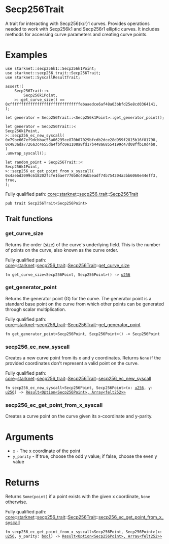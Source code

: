 # Secp256Trait

A trait for interacting with Secp256{k/r}1 curves.
Provides operations needed to work with Secp256k1 and Secp256r1 elliptic curves.
It includes methods for accessing curve parameters and creating curve points.
# Examples

```cairo
use starknet::secp256k1::Secp256k1Point;
use starknet::secp256_trait::Secp256Trait;
use starknet::SyscallResultTrait;

assert!(
    Secp256Trait::<
        Secp256k1Point,
    >::get_curve_size() == 0xfffffffffffffffffffffffffffffffebaaedce6af48a03bbfd25e8cd0364141,
);

let generator = Secp256Trait::<Secp256k1Point>::get_generator_point();

let generator = Secp256Trait::<
Secp256k1Point,
>::secp256_ec_new_syscall(
0x79be667ef9dcbbac55a06295ce870b07029bfcdb2dce28d959f2815b16f81798,
0x483ada7726a3c4655da4fbfc0e1108a8fd17b448a68554199c47d08ffb10d4b8,
)
.unwrap_syscall();

let random_point = Secp256Trait::<
Secp256k1Point,
>::secp256_ec_get_point_from_x_syscall(
0x4aebd3099c618202fcfe16ae7770b0c49ab5eadf74b754204a3bb6060e44eff3, true,
);
```

Fully qualified path: [core](./core.md)::[starknet](./core-starknet.md)::[secp256_trait](./core-starknet-secp256_trait.md)::[Secp256Trait](./core-starknet-secp256_trait-Secp256Trait.md)

<pre><code class="language-cairo">pub trait Secp256Trait&lt;Secp256Point&gt;</code></pre>

## Trait functions

### get_curve_size

Returns the order (size) of the curve's underlying field.
This is the number of points on the curve, also known as the curve order.

Fully qualified path: [core](./core.md)::[starknet](./core-starknet.md)::[secp256_trait](./core-starknet-secp256_trait.md)::[Secp256Trait](./core-starknet-secp256_trait-Secp256Trait.md)::[get_curve_size](./core-starknet-secp256_trait-Secp256Trait.md#get_curve_size)

<pre><code class="language-cairo">fn get_curve_size&lt;Secp256Point, Secp256Point&gt;() -&gt; <a href="core-integer-u256.html">u256</a></code></pre>


### get_generator_point

Returns the generator point (G) for the curve.
The generator point is a standard base point on the curve from which other points
can be generated through scalar multiplication.

Fully qualified path: [core](./core.md)::[starknet](./core-starknet.md)::[secp256_trait](./core-starknet-secp256_trait.md)::[Secp256Trait](./core-starknet-secp256_trait-Secp256Trait.md)::[get_generator_point](./core-starknet-secp256_trait-Secp256Trait.md#get_generator_point)

<pre><code class="language-cairo">fn get_generator_point&lt;Secp256Point, Secp256Point&gt;() -&gt; Secp256Point</code></pre>


### secp256_ec_new_syscall

Creates a new curve point from its x and y coordinates.
Returns `None` if the provided coordinates don't represent a valid point on the curve.

Fully qualified path: [core](./core.md)::[starknet](./core-starknet.md)::[secp256_trait](./core-starknet-secp256_trait.md)::[Secp256Trait](./core-starknet-secp256_trait-Secp256Trait.md)::[secp256_ec_new_syscall](./core-starknet-secp256_trait-Secp256Trait.md#secp256_ec_new_syscall)

<pre><code class="language-cairo">fn secp256_ec_new_syscall&lt;Secp256Point, Secp256Point&gt;(x: <a href="core-integer-u256.html">u256</a>, y: <a href="core-integer-u256.html">u256</a>) -&gt; <a href="core-result-Result.html">Result&lt;Option&lt;Secp256Point&gt;, Array&lt;felt252&gt;&gt;</a></code></pre>


### secp256_ec_get_point_from_x_syscall

Creates a curve point on the curve given its x-coordinate and y-parity.
# Arguments

- `x` - The x coordinate of the point
- `y_parity` - If true, choose the odd y value; if false, choose the even y value
# Returns

Returns `Some(point)` if a point exists with the given x coordinate,
`None` otherwise.

Fully qualified path: [core](./core.md)::[starknet](./core-starknet.md)::[secp256_trait](./core-starknet-secp256_trait.md)::[Secp256Trait](./core-starknet-secp256_trait-Secp256Trait.md)::[secp256_ec_get_point_from_x_syscall](./core-starknet-secp256_trait-Secp256Trait.md#secp256_ec_get_point_from_x_syscall)

<pre><code class="language-cairo">fn secp256_ec_get_point_from_x_syscall&lt;Secp256Point, Secp256Point&gt;(x: <a href="core-integer-u256.html">u256</a>, y_parity: <a href="core-bool.html">bool</a>) -&gt; <a href="core-result-Result.html">Result&lt;Option&lt;Secp256Point&gt;, Array&lt;felt252&gt;&gt;</a></code></pre>


